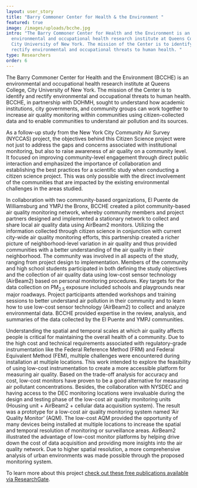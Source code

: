 ```yaml
---
layout: user_story
title: "Barry Commoner Center for Health & the Environment "
featured: true
image: /images/uploads/bcche.jpg
intro: "The Barry Commoner Center for Health and the Environment is an
  environmental and occupational health research institute at Queens College,
  City University of New York. The mission of the Center is to identify and
  rectify environmental and occupational threats to human health. "
type: Researchers
order: 6
---
```

<p>The Barry Commoner Center for Health and the Environment (BCCHE) is an environmental and occupational health research institute at Queens College, City University of New York. The mission of the Center is to identify and rectify environmental and occupational threats to human health. BCCHE, in partnership with DOHMH, sought to understand how academic institutions, city governments, and community groups can work together to increase air quality monitoring within communities using citizen-collected data and to enable communities to understand air pollution and its sources.</p>
<p>As a follow-up study from the New York City Community Air Survey (NYCCAS) project, the objectives behind this Citizen Science project were not just to address the gaps and concerns associated with institutional monitoring, but also to raise awareness of air quality on a community level. It focused on improving community-level engagement through direct public interaction and emphasized the importance of collaboration and establishing the best practices for a scientific study when conducting a citizen science project. This was only possible with the direct involvement of the communities that are impacted by the existing environmental challenges in the areas studied.</p>
<p>In collaboration with two community-based organizations, El Puente de Williamsburg and YMPJ the Bronx, BCCHE created a pilot community-based air quality monitoring network, whereby community members and project partners designed and implemented a stationary network to collect and share local air quality data using AirBeam2 monitors. Utilizing the information collected through citizen science in conjunction with current city-wide air quality monitoring efforts, this partnership created a richer picture of neighborhood-level variation in air quality and thus provided communities with a better understanding of the air quality in their neighborhood. The community was involved in all aspects of the study, ranging from project design to implementation. Members of the community and high school students participated in both defining the study objectives and the collection of air quality data using low-cost sensor technology (AirBeam2) based on personal monitoring procedures. Key targets for the data collection on PM<sub>2.5 </sub>exposure included schools and playgrounds near major roadways. Project participants attended workshops and training sessions to better understand air pollution in their community and to learn how to use low-cost sensor technology (AirBeam2) to collect and analyze environmental data. BCCHE provided expertise in the review, analysis, and summaries of the data collected by the El Puente and YMPJ communities.</p>
<p>Understanding the spatial and temporal scales at which air quality affects people is critical for maintaining the overall health of a community. Due to the high cost and technical requirements associated with regulatory-grade instrumentation like the Federal Reference Method (FRM) and Federal Equivalent Method (FEM), multiple challenges were encountered during installation at multiple locations. This work intended to explore the feasibility of using low-cost instrumentation to create a more accessible platform for measuring air quality. Based on the trade-off analysis for accuracy and cost, low-cost monitors have proven to be a good alternative for measuring air pollutant concentrations. Besides, the collaboration with NYSDEC and having access to the DEC monitoring locations were invaluable during the design and testing phase of the low-cost air quality monitoring units (Housing unit + AirBeam2 + cellular data acquisition system). The result was a prototype for a low-cost air quality monitoring system named &lsquo;Air Quality Monitor&rsquo; (AQM). The low-cost AQM provided the opportunity of many devices being installed at multiple locations to increase the spatial and temporal resolution of monitoring or surveillance areas. AirBeam2 illustrated the advantage of low-cost monitor platforms by helping drive down the cost of data acquisition and providing more insights into the air quality network. Due to higher spatial resolution, a more comprehensive analysis of urban environments was made possible through the proposed monitoring system.</p>
<p>To learn more about this project <a href="https://www.researchgate.net/project/Citizen-Science-NYCCAS-New-York-City-Community-Air-Survey">check out these free publications available via ResearchGate</a>.</p>